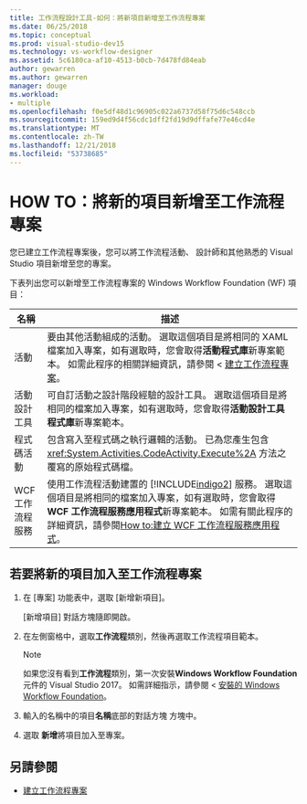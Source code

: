 ```yaml
---
title: 工作流程設計工具-如何：將新項目新增至工作流程專案
ms.date: 06/25/2018
ms.topic: conceptual
ms.prod: visual-studio-dev15
ms.technology: vs-workflow-designer
ms.assetid: 5c6180ca-af10-4513-b0cb-7d478fd84eab
author: gewarren
ms.author: gewarren
manager: douge
ms.workload:
- multiple
ms.openlocfilehash: f0e5df48d1c96905c022a6737d58f75d6c548ccb
ms.sourcegitcommit: 159ed9d4f56cdc1dff2fd19d9dffafe77e46cd4e
ms.translationtype: MT
ms.contentlocale: zh-TW
ms.lasthandoff: 12/21/2018
ms.locfileid: "53738685"
---
```

# <a name="how-to-add-a-new-item-to-a-workflow-project"></a>HOW TO：將新的項目新增至工作流程專案

您已建立工作流程專案後，您可以將工作流程活動、 設計師和其他熟悉的 Visual Studio 項目新增至您的專案。

下表列出您可以新增至工作流程專案的 Windows Workflow Foundation (WF) 項目：


| 名稱 | 描述 |
|-| - |
| 活動 | 要由其他活動組成的活動。 選取這個項目是將相同的 XAML 檔案加入專案，如有選取時，您會取得**活動程式庫**新專案範本。 如需此程序的相關詳細資訊，請參閱 <<c0> [ 建立工作流程專案](creating-a-workflow-project.md)。 |
| 活動設計工具 | 可自訂活動之設計階段經驗的設計工具。 選取這個項目是將相同的檔案加入專案，如有選取時，您會取得**活動設計工具程式庫**新專案範本。 |
| 程式碼活動 | 包含寫入至程式碼之執行邏輯的活動。 已為您產生包含 <xref:System.Activities.CodeActivity.Execute%2A> 方法之覆寫的原始程式碼檔。 |
| WCF 工作流程服務 | 使用工作流程活動建置的 [!INCLUDE[indigo2](../workflow-designer/includes/indigo2_md.md)] 服務。 選取這個項目是將相同的檔案加入專案，如有選取時，您會取得**WCF 工作流程服務應用程式**新專案範本。 如需有關此程序的詳細資訊，請參閱[How to:建立 WCF 工作流程服務應用程式](/visualstudio/workflow-designer/creating-a-workflow-project)。 |

## <a name="to-add-a-new-item-to-a-workflow-project"></a>若要將新的項目加入至工作流程專案

1. 在 [專案] 功能表中，選取 [新增新項目]。

   [新增項目] 對話方塊隨即開啟。

1. 在左側窗格中，選取**工作流程**類別，然後再選取工作流程項目範本。

   > [!NOTE]
   > 如果您沒有看到**工作流程**類別，第一次安裝**Windows Workflow Foundation**元件的 Visual Studio 2017。 如需詳細指示，請參閱 <<c0> [ 安裝的 Windows Workflow Foundation](developing-applications-with-the-workflow-designer.md#install-windows-workflow-foundation)。

1. 輸入的名稱中的項目**名稱**底部的對話方塊 方塊中。

1. 選取 **新增**將項目加入至專案。

## <a name="see-also"></a>另請參閱

- [建立工作流程專案](../workflow-designer/creating-a-workflow-project.md)